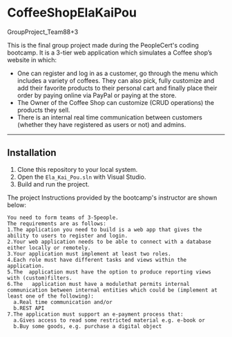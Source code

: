 # CoffeeShopElaKaiPou
GroupProject_Team88+3

This is the final group project made during the PeopleCert's coding bootcamp. It is a 3-tier web application which simulates a Coffee shop’s website in which: 
 - One can register and log in as a customer, go through the menu which includes a variety of coffees. They can also pick, fully customize and add their favorite products to their personal cart and finally place their order by paying online via PayPal or paying at the store.
 - The Owner of the Coffee Shop can customize (CRUD operations) the products they sell.
 - There is an internal real time communication between customers (whether they have registered as users or not) and admins.
---

## Installation

1. Clone this repository to your local system.
2. Open the `Ela_Kai_Pou.sln` with Visual Studio.
3. Build and run the project.


The project Instructions provided by the bootcamp's instructor are shown below:

```
You need to form teams of 3-5people.
The requirements are as follows:
1.The application you need to build is a web app that gives the ability to users to register and login.
2.Your web application needs to be able to connect with a database either locally or remotely.
3.Your application must implement at least two roles.
4.Each role must have different tasks and views within the application.
5.The  application must have the option to produce reporting views with (custom)filters.
6.The   application must have a modulethat permits internal communication between internal entities which could be (implement at least one of the following):
  a.Real time communication and/or
  b.REST API
7.The application must support an e-payment process that:
  a.Gives access to read some restricted material e.g. e-book or
  b.Buy some goods, e.g. purchase a digital object
```
